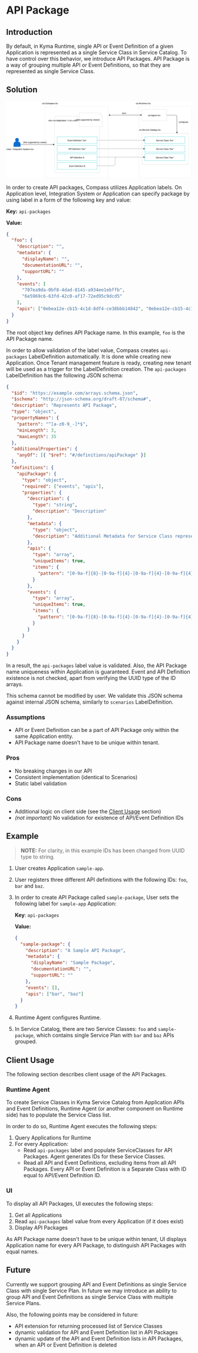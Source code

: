 # API Package

## Introduction

By default, in Kyma Runtime, single API or Event Definition of a given Application is represented as a single Service Class in Service Catalog. To have control over this behavior, we introduce API Packages. API Package is a way of grouping multiple API or Event Definitions, so that they are represented as single Service Class.

## Solution

![API Packages Diagram](./assets/api-packages.svg)

In order to create API packages, Compass utilizes Application labels. On Application level, Integration System or Application can specify package by using label in a form of the following key and value:

**Key:** `api-packages`

**Value:**

```json
{
  "foo": {
    "description": "",
    "metadata": {
      "displayName": "",
      "documentationURL": "",
      "supportURL": ""
    },
    "events": [
      "707ea9da-0bf8-4dad-8145-a934ee1ebffb",
      "6e5969c6-63fd-42c0-af17-72ed95c9dcd5"
    ],
    "apis": ["0ebea12e-cb15-4c1d-8df4-ce38bbb14842", "0ebea12e-cb15-4c1d-8df4-ce38bbb14842"]
  }
}
```

The root object key defines API Package name. In this example, `foo` is the API Package name.

In order to allow validation of the label value, Compass creates `api-packages` LabelDefinition automatically. It is done while creating new Application. Once Tenant management feature is ready, creating new tenant will be used as a trigger for the LabelDefinition creation.
The `api-packages` LabelDefinition has the following JSON schema:

```json
{
  "$id": "https://example.com/arrays.schema.json",
  "$schema": "http://json-schema.org/draft-07/schema#",
  "description": "Represents API Package",
  "type": "object",
  "propertyNames": {
    "pattern": "^[a-z0-9_-]*$",
    "minLength": 3,
    "maxLength": 35
  },
  "additionalProperties": {
    "anyOf": [{ "$ref": "#/definitions/apiPackage" }]
  },
  "definitions": {
    "apiPackage": {
      "type": "object",
      "required": ["events", "apis"],
      "properties": {
        "description": {
          "type": "string",
          "description": "Description"
        },
        "metadata": {
          "type": "object",
          "description": "Additional Metadata for Service Class representation"
        },
        "apis": {
          "type": "array",
          "uniqueItems": true,
          "items": {
            "pattern": "[0-9a-f]{8}-[0-9a-f]{4}-[0-9a-f]{4}-[0-9a-f]{4}-[0-9a-f]{12}"
          }
        },
        "events": {
          "type": "array",
          "uniqueItems": true,
          "items": {
            "pattern": "[0-9a-f]{8}-[0-9a-f]{4}-[0-9a-f]{4}-[0-9a-f]{4}-[0-9a-f]{12}"
          }
        }
      }
    }
  }
}
```

In a result, the `api-packages` label value is validated. Also, the API Package name uniqueness within Application is guaranteed. Event and API Definition existence is not checked, apart from verifying the UUID type of the ID arrays.

This schema cannot be modified by user. We validate this JSON schema against internal JSON schema, similarly to `scenarios` LabelDefinition.

### Assumptions

- API or Event Definition can be a part of API Package only within the same Application entity.
- API Package name doesn't have to be unique within tenant.

### Pros

- No breaking changes in our API
- Consistent implementation (identical to Scenarios)
- Static label validation

### Cons

- Additional logic on client side (see the [Client Usage](#client-usage) section)
- _(not important)_ No validation for existence of API/Event Definition IDs

## Example

> **NOTE:** For clarity, in this example IDs has been changed from UUID type to string.

1. User creates Application `sample-app`.
1. User registers three different API definitions with the following IDs: `foo`, `bar` and `baz`.
1. In order to create API Package called `sample-package`, User sets the following label for `sample-app` Application:

   **Key**: `api-packages`

   **Value:**

   ```json
   {
     "sample-package": {
       "description": "A Sample API Package",
       "metadata": {
         "displayName": "Sample Package",
         "documentationURL": "",
         "supportURL": ""
       },
       "events": [],
       "apis": ["bar", "baz"]
     }
   }
   ```

1. Runtime Agent configures Runtime.
1. In Service Catalog, there are two Service Classes: `foo` and `sample-package`, which contains single Service Plan with `bar` and `baz` APIs grouped.

## Client Usage

The following section describes client usage of the API Packages.

### Runtime Agent

To create Service Classes in Kyma Service Catalog from Application APIs and Event Definitions, Runtime Agent (or another component on Runtime side) has to populate the Service Class list.

In order to do so, Runtime Agent executes the following steps:

1. Query Applications for Runtime
1. For every Application:
   - Read `api-packages` label and populate ServiceClasses for API Packages. Agent generates IDs for these Service Classes.
   - Read all API and Event Definitions, excluding items from all API Packages. Every API or Event Definition is a Separate Class with ID equal to API/Event Definition ID.

### UI

To display all API Packages, UI executes the following steps:

1. Get all Applications
1. Read `api-packages` label value from every Application (if it does exist)
1. Display API Packages

As API Package name doesn't have to be unique within tenant, UI displays Application name for every API Package, to distinguish API Packages with equal names.

## Future

Currently we support grouping API and Event Definitions as single Service Class with single Service Plan.
In future we may introduce an ability to group API and Event Definitions as single Service Class with multiple Service Plans.

Also, the following points may be considered in future:
- API extension for returning processed list of Service Classes
- dynamic validation for API and Event Definition list in API Packages
- dynamic update of the API and Event Definition lists in API Packages, when an API or Event Definition is deleted 